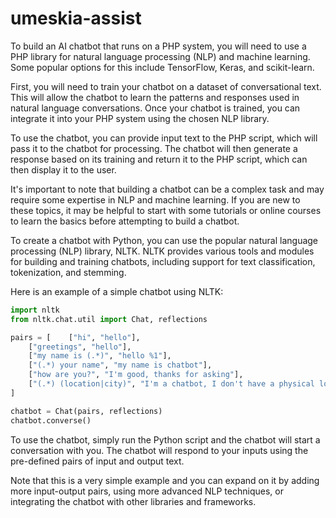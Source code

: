 # umeskia-assist

To build an AI chatbot that runs on a PHP system, you will need to use a PHP library for natural language processing (NLP) and machine learning. Some popular options for this include TensorFlow, Keras, and scikit-learn.

First, you will need to train your chatbot on a dataset of conversational text. This will allow the chatbot to learn the patterns and responses used in natural language conversations. Once your chatbot is trained, you can integrate it into your PHP system using the chosen NLP library.

To use the chatbot, you can provide input text to the PHP script, which will pass it to the chatbot for processing. The chatbot will then generate a response based on its training and return it to the PHP script, which can then display it to the user.

It's important to note that building a chatbot can be a complex task and may require some expertise in NLP and machine learning. If you are new to these topics, it may be helpful to start with some tutorials or online courses to learn the basics before attempting to build a chatbot.


To create a chatbot with Python, you can use the popular natural language processing (NLP) library, NLTK. NLTK provides various tools and modules for building and training chatbots, including support for text classification, tokenization, and stemming.

Here is an example of a simple chatbot using NLTK:

```python
import nltk
from nltk.chat.util import Chat, reflections

pairs = [    ["hi", "hello"],
    ["greetings", "hello"],
    ["my name is (.*)", "hello %1"],
    ["(.*) your name", "my name is chatbot"],
    ["how are you?", "I'm good, thanks for asking"],
    ["(.*) (location|city)", "I'm a chatbot, I don't have a physical location"]
]

chatbot = Chat(pairs, reflections)
chatbot.converse()
```

To use the chatbot, simply run the Python script and the chatbot will start a conversation with you. The chatbot will respond to your inputs using the pre-defined pairs of input and output text.

Note that this is a very simple example and you can expand on it by adding more input-output pairs, using more advanced NLP techniques, or integrating the chatbot with other libraries and frameworks.
